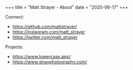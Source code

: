 +++
title = "Matt Strayer - About"
date = "2020-06-17"
+++


Connect:
* https://github.com/mattstrayer/
* https://instagram.com/matt_strayer
* https://twitter.com/matt_strayer

Projects:
* https://www.lowercase.app/
* https://www.strayphotography.com/
  
